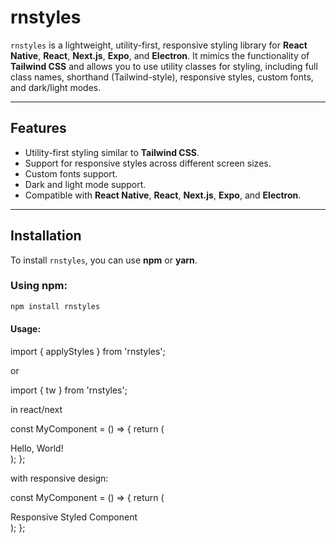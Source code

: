 # rnstyles

`rnstyles` is a lightweight, utility-first, responsive styling library for **React Native**, **React**, **Next.js**, **Expo**, and **Electron**. It mimics the functionality of **Tailwind CSS** and allows you to use utility classes for styling, including full class names, shorthand (Tailwind-style), responsive styles, custom fonts, and dark/light modes.

---

## Features

- Utility-first styling similar to **Tailwind CSS**.
- Support for responsive styles across different screen sizes.
- Custom fonts support.
- Dark and light mode support.
- Compatible with **React Native**, **React**, **Next.js**, **Expo**, and **Electron**.

---

## Installation

To install `rnstyles`, you can use **npm** or **yarn**.

### Using npm:

```bash
npm install rnstyles
```

#### Usage:

import { applyStyles } from 'rnstyles';

or

import { tw } from 'rnstyles';

in react/next

const MyComponent = () => {
return (

<div className={applyStyles('bg-blue-500 text-white p-4 rounded-md')}>
Hello, World!
</div>
);
};

with responsive design:

const MyComponent = () => {
return (

<div className={applyStyles('sm:bg-red-500 md:bg-green-500 lg:bg-blue-500')}>
Responsive Styled Component
</div>
);
};
